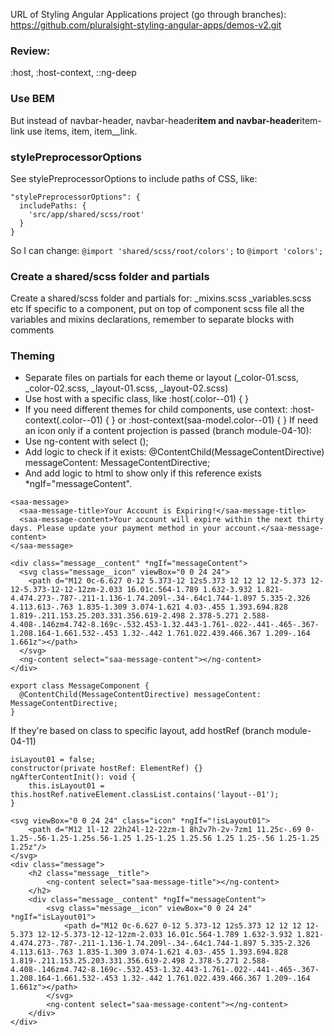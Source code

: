 URL of Styling Angular Applications project (go through branches):
https://github.com/pluralsight-styling-angular-apps/demos-v2.git

### Review:

:host, :host-context, ::ng-deep

### Use BEM

But instead of navbar-header, navbar-header**item and navbar-header**item-link
use items, item, item\_\_link.

### stylePreprocessorOptions

See stylePreprocessorOptions to include paths of CSS, like:

```
"stylePreprocessorOptions": {
  includePaths: {
    'src/app/shared/scss/root'
  }
}
```

So I can change: `@import 'shared/scss/root/colors';` to `@import 'colors';`

### Create a shared/scss folder and partials

Create a shared/scss folder and partials for:
\_mixins.scss
\_variables.scss
etc
If specific to a component, put on top of component scss file all the variables and mixins declarations,
remember to separate blocks with comments

### Theming

- Separate files on partials for each theme or layout (\_color-01.scss, \_color-02.scss, \_layout-01.scss, \_layout-02.scss)
- Use host with a specific class, like :host(.color--01) { }
- If you need different themes for child components, use context: :host-context(.color--01) { } or :host-context(saa-model.color--01) { }
  If need an icon only if a content projection is passed (branch module-04-10):
- Use ng-content with select (<ng-content select="saa-message-content"></ng-content>);
- Add logic to check if it exists: @ContentChild(MessageContentDirective) messageContent: MessageContentDirective;
- And add logic to html to show only if this reference exists \*ngIf="messageContent".

```
<saa-message>
  <saa-message-title>Your Account is Expiring!</saa-message-title>
  <saa-message-content>Your account will expire within the next thirty days. Please update your payment method in your account.</saa-message-content>
</saa-message>
```

```
<div class="message__content" *ngIf="messageContent">
  <svg class="message__icon" viewBox="0 0 24 24">
    <path d="M12 0c-6.627 0-12 5.373-12 12s5.373 12 12 12 12-5.373 12-12-5.373-12-12-12zm-2.033 16.01c.564-1.789 1.632-3.932 1.821-4.474.273-.787-.211-1.136-1.74.209l-.34-.64c1.744-1.897 5.335-2.326 4.113.613-.763 1.835-1.309 3.074-1.621 4.03-.455 1.393.694.828 1.819-.211.153.25.203.331.356.619-2.498 2.378-5.271 2.588-4.408-.146zm4.742-8.169c-.532.453-1.32.443-1.761-.022-.441-.465-.367-1.208.164-1.661.532-.453 1.32-.442 1.761.022.439.466.367 1.209-.164 1.661z"></path>
  </svg>
  <ng-content select="saa-message-content"></ng-content>
</div>
```

```
export class MessageComponent {
  @ContentChild(MessageContentDirective) messageContent: MessageContentDirective;
}
```

If they're based on class to specific layout, add hostRef (branch module-04-11)

```
isLayout01 = false;
constructor(private hostRef: ElementRef) {}
ngAfterContentInit(): void {
    this.isLayout01 = this.hostRef.nativeElement.classList.contains('layout--01');
}
```

```
<svg viewBox="0 0 24 24" class="icon" *ngIf="!isLayout01">
    <path d="M12 1l-12 22h24l-12-22zm-1 8h2v7h-2v-7zm1 11.25c-.69 0-1.25-.56-1.25-1.25s.56-1.25 1.25-1.25 1.25.56 1.25 1.25-.56 1.25-1.25 1.25z"/>
</svg>
<div class="message">
    <h2 class="message__title">
        <ng-content select="saa-message-title"></ng-content>
    </h2>
    <div class="message__content" *ngIf="messageContent">
        <svg class="message__icon" viewBox="0 0 24 24" *ngIf="isLayout01">
            <path d="M12 0c-6.627 0-12 5.373-12 12s5.373 12 12 12 12-5.373 12-12-5.373-12-12-12zm-2.033 16.01c.564-1.789 1.632-3.932 1.821-4.474.273-.787-.211-1.136-1.74.209l-.34-.64c1.744-1.897 5.335-2.326 4.113.613-.763 1.835-1.309 3.074-1.621 4.03-.455 1.393.694.828 1.819-.211.153.25.203.331.356.619-2.498 2.378-5.271 2.588-4.408-.146zm4.742-8.169c-.532.453-1.32.443-1.761-.022-.441-.465-.367-1.208.164-1.661.532-.453 1.32-.442 1.761.022.439.466.367 1.209-.164 1.661z"></path>
        </svg>
        <ng-content select="saa-message-content"></ng-content>
    </div>
</div>
```
